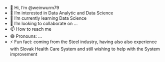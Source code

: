 - 👋 Hi, I’m @weinwurm79
- 👀 I’m interested in Data Analytic and Data Science
- 🌱 I’m currently learning Data Science 
- 💞️ I’m looking to collaborate on ...
- 📫 How to reach me 
- 😄 Pronouns: ...
- ⚡ Fun fact: coming from the Steel industry, having also also experience with Slovak Health Care System and still wishing to help with the System improvement

<!---
weinwurm79/weinwurm79 is a ✨ special ✨ repository because its `README.md` (this file) appears on your GitHub profile.
You can click the Preview link to take a look at your changes.
--->
